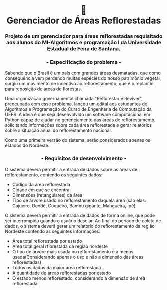 <h1 align="center">
📄<br>Gerenciador de Áreas Reflorestadas
</h1>
 <h3 align="center">
Projeto de um gerenciador para áreas reflorestadas requisitado aos alunos do MI-Algoritmos e programação I da Universidade Estadual de Feira de Santana.
</h3>

<h3 align="center">
 - Especificação do problema -
</h3>

Sabendo que o Brasil é um país com grandes áreas desmatadas, que como consequência vem perdendo muitas espécies do nosso patrimônio vegetal, surgiu um movimento de incentivo ao reflorestamento, que é o replantio para reposição de áreas de florestas.

Uma organização governamental chamada "Reflorestar é Reviver", preocupada com esse problema, lançou um edital aos estudantes de Algoritmos e Programação do Curso de Engenharia de Computação da UEFS. A ideia é que seja desenvolvido um software computacional em Python capaz de ajudar no gerenciamento das áreas de reflorestamento, solicitando informações sobre cada área reflorestada e gerar relatórios sobre a situação anual do reflorestamento nacional.

Como uma primeira versão do sistema, serão considerados apenas os estados do Nordeste. 

<h3 align="center">
 - Requisitos de desenvolvimento -
</h3>
O sistema deverá permitir a entrada de dados sobre as áreas de reflorestamento, contendo os seguintes dados:

- Código da área reflorestada
- Cidade em que se encontra
- Dimensões (retangulares) da área
- Tipo de árvore usado no reflorestamento daquela área (são elas: Cajueiro, Dendê, Coqueiro, Bambu gigante, Mangueira, Ipê)

O sistema deverá permitir a entrada de dados de forma online, que pode ser interrompida quando o usuário desejar. Ao final do período de coleta de dados, o sistema deverá gerar um relatório do reflorestamento da região Nordeste contendo as seguintes informações:

- Área total reflorestada por estado
- Área total geral rflorestada da região nordeste
- O tipo de árvore mais usada no reflorestamento e a menos usada(Considerando apenas o uso e não a dimensão das áreas reflorestadas)
- Todos os dados da maior área reflorestada
- A quantidade de áreas reflorestadas por estado
- O estado menos reflorestado, considerando a dimensão de área reflorestada